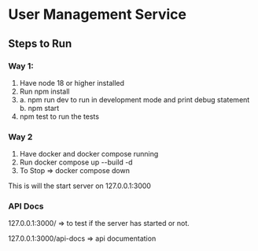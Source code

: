 # User Management Service

## Steps to Run

### Way 1:

1. Have node 18 or higher installed
2. Run npm install
3. a. npm run dev to run in development mode and print debug statement
   b. npm start
4. npm test to run the tests

### Way 2

1. Have docker and docker compose running
2. Run docker compose up --build -d
3. To Stop => docker compose down

This is will the start server on 127.0.0.1:3000

### API Docs

127.0.0.1:3000/ => to test if the server has started or not.

127.0.0.1:3000/api-docs => api documentation
